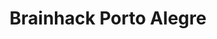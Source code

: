 ---
title: Brainhack Porto Alegre
organizers:
  - Laura A. Tomaz Da Silva
  - Felipe Meneguzzi
  - Augusto Buchweitz
  - Nathalia Bianchini Esper
  - Matheus Marcon
contact:
  - laura.angelica@acad.pucrs.br
  - felipe.meneguzzi@pucrs.br
  - augusto.buchweitz@pucrs.br
  - nathalia.esper@pucrs.br
  - matheus.marcon@edu.pucrs.br
website: https://brainhack-poa.github.io/brainhack-poa-2019/
address: AGES @ building 32, Av Ipiranga, 6681, Porto Alegre, Brazil
position:
  lat: -30.061142
  lng: -51.173792
dates:
  - 2019-10-03
  - 2019-10-04
---